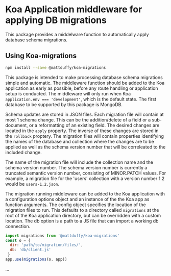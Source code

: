 # Koa Application middleware for applying DB migrations

This package provides a middelware function to automatically apply database schema migrations.

## Using Koa-migrations

```bash
npm install --save @mattduffy/koa-migrations
```
This package is intended to make processing database schema migrations simple and automatic.  The middleware function should be added to the Koa application as early as possible, before any route handling or application setup is conducted.  The middleware will only run when Koa ```application.env === 'development'```, which is the default state.  The first database to be supported by this package is MongoDB.

Schema updates are stored in JSON files.  Each migration file will contain at most 1 schema change.  This can be the addition/delete of a field or a sub-document, or a reformatting of an existing field.  The desired changes are located in the ```apply``` property.  The inverse of these changes are stored in the ```rollback``` proptery.  The migration files will contain properties identifying the names of the database and collection where the changes are to be applied as well as the schema version number that will be correleated to the included change.

The name of the migration file will include the collection name and the schema version number.  The schema version number is currently a truncated semantic version number, consisting of MINOR.PATCH values.  For example, a migration file for the 'users' collection with a version number 1.2 would be ```users-1.2.json```.

The migration running middleware can be added to the Koa application with a configuration options object and an instance of the the Koa app as function arguments.  The config object specifies the location of the migration files to run.  This defaults to a directory called ```migrations``` at the root of the Koa application directory, but can be overridden with a custom location.  The db option is a path to a JS file that can import a working db connection.  
```javascript
import migrations from '@mattduffy/koa-migrations'
const o = {
  dir: 'path/to/migration/files/',
  db: 'db/client.js'
 }
app.use(migrations(o, app))

```

...
